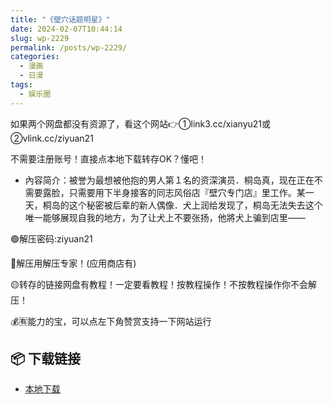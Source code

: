 ```yaml
---
title: "《壁穴话题明星》"
date: 2024-02-07T10:44:14
slug: wp-2229
permalink: /posts/wp-2229/
categories:
  - 漫画
  - 日漫
tags:
  - 娱乐圈
---
```


如果两个网盘都没有资源了，看这个网站👉①link3.cc/xianyu21或②vlink.cc/ziyuan21

不需要注册账号！直接点本地下载转存OK？懂吧！

*   內容简介：被誉为最想被他抱的男人第１名的资深演员．桐岛真，现在正在不需要露脸，只需要用下半身接客的同志风俗店『壁穴专门店』里工作。某一天，桐岛的这个秘密被后辈的新人偶像．犬上润给发现了，桐岛无法失去这个唯一能够展现自我的地方，为了让犬上不要张扬，他將犬上骗到店里——

🟢解压密码:ziyuan21

🔵解压用解压专家！(应用商店有)

🟡转存的链接网盘有教程！一定要看教程！按教程操作！不按教程操作你不会解压！

💰🈶能力的宝，可以点左下角赞赏支持一下网站运行

## 📦 下载链接
- [本地下载](https://blziyuan21.com/pay-download/2229?key=9dbc0d3ae0&down_id=0)


